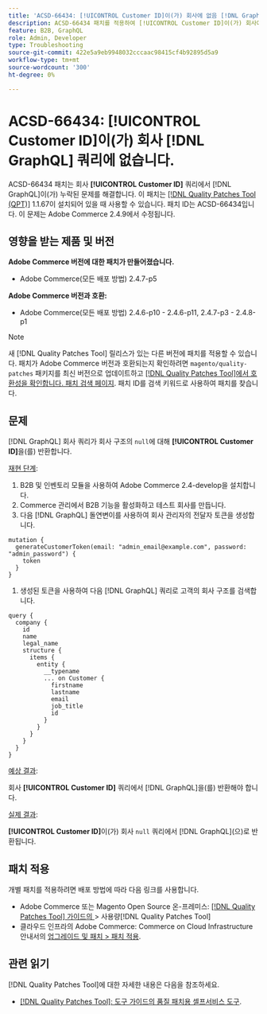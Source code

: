 ```yaml
---
title: 'ACSD-66434: [!UICONTROL Customer ID]이(가) 회사에 없음 [!DNL GraphQL] 쿼리'
description: ACSD-66434 패치를 적용하여 [!UICONTROL Customer ID]이(가) 회사에서 누락되는 Adobe Commerce 문제 [!DNL GraphQL] 를 해결합니다.
feature: B2B, GraphQL
role: Admin, Developer
type: Troubleshooting
source-git-commit: 422e5a9eb9948032cccaac98415cf4b92895d5a9
workflow-type: tm+mt
source-wordcount: '300'
ht-degree: 0%

---
```



# ACSD-66434: [!UICONTROL Customer ID]이(가) 회사 [!DNL GraphQL] 쿼리에 없습니다.

ACSD-66434 패치는 회사 **[!UICONTROL Customer ID]** 쿼리에서 [!DNL GraphQL]이(가) 누락된 문제를 해결합니다. 이 패치는 [[!DNL Quality Patches Tool (QPT)]](/help/tools/quality-patches-tool/quality-patches-tool-to-self-serve-quality-patches.md) 1.1.67이 설치되어 있을 때 사용할 수 있습니다. 패치 ID는 ACSD-66434입니다. 이 문제는 Adobe Commerce 2.4.9에서 수정됩니다.

## 영향을 받는 제품 및 버전

**Adobe Commerce 버전에 대한 패치가 만들어졌습니다.**

* Adobe Commerce(모든 배포 방법) 2.4.7-p5

**Adobe Commerce 버전과 호환:**

* Adobe Commerce(모든 배포 방법) 2.4.6-p10 - 2.4.6-p11, 2.4.7-p3 - 2.4.8-p1

>[!NOTE]
>
>새 [!DNL Quality Patches Tool] 릴리스가 있는 다른 버전에 패치를 적용할 수 있습니다. 패치가 Adobe Commerce 버전과 호환되는지 확인하려면 `magento/quality-patches` 패키지를 최신 버전으로 업데이트하고 [[!DNL Quality Patches Tool]에서 호환성을 확인합니다. 패치 검색 페이지](https://experienceleague.adobe.com/tools/commerce-quality-patches/index.html?lang=ko). 패치 ID를 검색 키워드로 사용하여 패치를 찾습니다.

## 문제

[!DNL GraphQL] 회사 쿼리가 회사 구조의 `null`에 대해 **[!UICONTROL Customer ID]**&#x200B;을(를) 반환합니다.

<u>재현 단계</u>:

1. B2B 및 인벤토리 모듈을 사용하여 Adobe Commerce 2.4-develop을 설치합니다.
1. Commerce 관리에서 B2B 기능을 활성화하고 테스트 회사를 만듭니다.
1. 다음 [!DNL GraphQL] 돌연변이를 사용하여 회사 관리자의 전달자 토큰을 생성합니다.

```
mutation {
  generateCustomerToken(email: "admin_email@example.com", password: "admin_password") {
    token
  }
}
```

1. 생성된 토큰을 사용하여 다음 [!DNL GraphQL] 쿼리로 고객의 회사 구조를 검색합니다.

```
query {
  company {
    id
    name
    legal_name
    structure {
      items {
        entity {
          __typename
          ... on Customer {
            firstname
            lastname
            email
            job_title
            id
          }
        }
      }
    }
  }
}
```

<u>예상 결과</u>:

회사 **[!UICONTROL Customer ID]** 쿼리에서 [!DNL GraphQL]을(를) 반환해야 합니다.

<u>실제 결과</u>:

**[!UICONTROL Customer ID]**&#x200B;이(가) 회사 `null` 쿼리에서 [!DNL GraphQL]&#x200B;(으)로 반환됩니다.

## 패치 적용

개별 패치를 적용하려면 배포 방법에 따라 다음 링크를 사용합니다.

* Adobe Commerce 또는 Magento Open Source 온-프레미스: [[!DNL Quality Patches Tool]  가이드의 ](/help/tools/quality-patches-tool/usage.md)> 사용량[!DNL Quality Patches Tool]
* 클라우드 인프라의 Adobe Commerce: Commerce on Cloud Infrastructure 안내서의 [업그레이드 및 패치 > 패치 적용](https://experienceleague.adobe.com/docs/commerce-cloud-service/user-guide/develop/upgrade/apply-patches.html?lang=ko).

## 관련 읽기

[!DNL Quality Patches Tool]에 대한 자세한 내용은 다음을 참조하세요.

* [[!DNL Quality Patches Tool]: 도구 가이드의 품질 패치용 셀프서비스 도구](/help/tools/quality-patches-tool/quality-patches-tool-to-self-serve-quality-patches.md).
